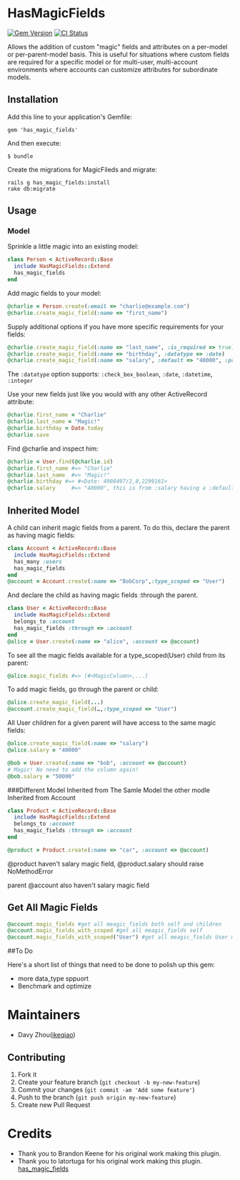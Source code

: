 # HasMagicFields
[![Gem Version](https://badge.fury.io/rb/has_magic_fields.png)](http://badge.fury.io/rb/has_magic_fields)
[![CI Status](https://travis-ci.org/ikeqiao/has_magic_fields.svg)](https://travis-ci.org/ikeqiao/has_magic_fields)

Allows the addition of custom "magic" fields and attributes on a per-model
or per-parent-model basis. This is useful for situations where custom fields are
required for a specific model or for multi-user, multi-account environments where
accounts can customize attributes for subordinate models.

## Installation

Add this line to your application's Gemfile:

    gem 'has_magic_fields'

And then execute:

    $ bundle


Create the migrations for MagicFileds and migrate:

    rails g has_magic_fields:install
    rake db:migrate

## Usage



### Model

Sprinkle a little magic into an existing model:

```ruby
class Person < ActiveRecord::Base
  include HasMagicFields::Extend
  has_magic_fields
end
```

Add magic fields to your model:

```ruby
@charlie = Person.create(:email => "charlie@example.com")
@charlie.create_magic_field(:name => "first_name")
```

Supply additional options if you have more specific requirements for your fields:

```ruby
@charlie.create_magic_field(:name => "last_name", :is_required => true)
@charlie.create_magic_field(:name => "birthday", :datatype => :date)
@charlie.create_magic_field(:name => "salary", :default => "40000", :pretty_name => "Yearly Salary")
```

The `:datatype` option supports: `:check_box_boolean`, `:date`, `:datetime`, `:integer`

Use your new fields just like you would with any other ActiveRecord attribute:

```ruby
@charlie.first_name = "Charlie"
@charlie.last_name = "Magic!"
@charlie.birthday = Date.today
@charlie.save
```

Find @charlie and inspect him:

```ruby
@charlie = User.find(@charlie.id)
@charlie.first_name #=> "Charlie"
@charlie.last_name  #=> "Magic!"
@charlie.birthday #=> #<Date: 4908497/2,0,2299161>
@charlie.salary     #=> "40000", this is from :salary having a :default
```

## Inherited Model

A child can inherit magic fields from a parent. To do this, declare the parent
as having magic fields:

```ruby
class Account < ActiveRecord::Base
  include HasMagicFields::Extend
  has_many :users
  has_magic_fields
end
@account = Account.create(:name => "BobCorp",:type_scoped => "User")
```

And declare the child as having magic fields :through the parent.

```ruby
class User < ActiveRecord::Base
  include HasMagicFields::Extend
  belongs_to :account
  has_magic_fields :through => :account
end
@alice = User.create(:name => "alice", :account => @account)
```

To see all the magic fields available for a type_scoped(User) child from its parent:

```ruby
@alice.magic_fields #=> [#<MagicColumn>,...]
```

To add magic fields, go through the parent or child:

```ruby
@alice.create_magic_field(...)
@account.create_magic_field(…,:type_scoped => "User")
```

All User children for a given parent will have access to the same magic fields:

```ruby
@alice.create_magic_field(:name => "salary")
@alice.salary = "40000"

@bob = User.create(:name => "bob", :account => @account)
# Magic! No need to add the column again!
@bob.salary = "50000"
```



###Different Model Inherited from The Samle Model
the other modle Inherited from Account

```ruby
class Product < ActiveRecord::Base
  include HasMagicFields::Extend
  belongs_to :account
  has_magic_fields :through => :account
end

@product = Product.create(:name => "car", :account => @account)
```
@product haven't salary magic field, @product.salary should raise NoMethodError

parent @account also haven't salary magic field

## Get All Magic Fields 
```ruby
@account.magic_fields #get all meagic_fields both self and children
@account.magic_fields_with_scoped #get all meagic_fields self
@account.magic_fields_with_scoped("User") #get all meagic_fields User model
```

##To Do

Here's a short list of things that need to be done to polish up this gem:

* more data_type sppuort
* Benchmark and optimize

Maintainers
===========

*  Davy Zhou([ikeqiao](http://github.com/ikeqiao))


## Contributing

1. Fork it
2. Create your feature branch (`git checkout -b my-new-feature`)
3. Commit your changes (`git commit -am 'Add some feature'`)
4. Push to the branch (`git push origin my-new-feature`)
5. Create new Pull Request


Credits
=======

* Thank you to Brandon Keene for his original work making this plugin.
* Thank you to latortuga for his original work making this plugin. [has_magic_fields](https://github.com/latortuga/has_magic_columns.git)
